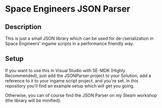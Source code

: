 # Space Engineers JSON Parser

## Description
This is just a small JSON library which can be used for de-/serialization in Space Engineers' ingame scripts in a performance friendly way.

## Setup
If you want to use this in Visual Studio with SE-MDK (Highly Recommended), just add the JSONParser project to your Solution, add a reference to it to your ingame script project, and you're set.
In this repository you'll find an example setup which will get you going.

Otherwise, you can of course find the JSON Parser on my Steam workshop (the library will be minified).